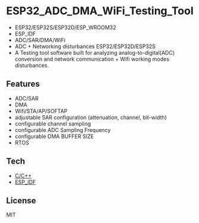 # ESP32_ADC_DMA_WiFi_Testing_Tool

- ESP32/ESP32S/ESP32D/ESP_WROOM32
- ESP_IDF
- ADC/SAR/DMA/WiFi
- ADC + Networking disturbances ESP32/ESP32D/ESP32S
- A Testing tool software built for analyzing analog-to-digital(ADC) conversion and network communication + Wifi working modes disturbances.

## Features

- ADC/SAR
- DMA
- Wifi/STA/AP/SOFTAP
- adjustable SAR configuration (attenuation, channel, bit-width)
- configurable channel sampling
- configurable ADC Sampling Frequency
- configurable DMA BUFFER SIZE
- RTOS

## Tech

- [C/C++]
- [ESP_IDF]

## License

MIT

[//]: # (These are reference links used in the body of this note and get stripped out when the markdown processor does its job. There is no need to format nicely because it shouldn't be seen. Thanks SO - http://stackoverflow.com/questions/4823468/store-comments-in-markdown-syntax)

   
[C/C++]: <https://en.wikipedia.org/wiki/Embedded_C%2B%2B>
[ESP_IDF]: <https://docs.espressif.com/projects/esp-idf/en/stable/esp32/get-started/>


